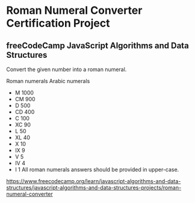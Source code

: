 # Roman Numeral Converter Certification Project

## freeCodeCamp JavaScript Algorithms and Data Structures

Convert the given number into a roman numeral.

Roman numerals	Arabic numerals
- M	1000
- CM	900
- D	500
- CD	400
- C	100
- XC	90
- L	50
- XL	40
- X	10
- IX	9
- V	5
- IV	4
- I	1
All roman numerals answers should be provided in upper-case.

https://www.freecodecamp.org/learn/javascript-algorithms-and-data-structures/javascript-algorithms-and-data-structures-projects/roman-numeral-converter
